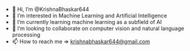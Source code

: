 - 👋 Hi, I’m @KrishnaBhaskar644
- 👀 I’m interested in Machine Learning and Artificial Intelligence
- 🌱 I’m currently learning machine learning as a subfield of AI
- 💞️ I’m looking to collaborate on computer vision and natural language processing 
- 📫 How to reach me => krishnabhaskar644@gmail.com

<!---
KrishnaBhaskar644/KrishnaBhaskar644 is a ✨ special ✨ repository because its `README.md` (this file) appears on your GitHub profile.
You can click the Preview link to take a look at your changes.
--->
